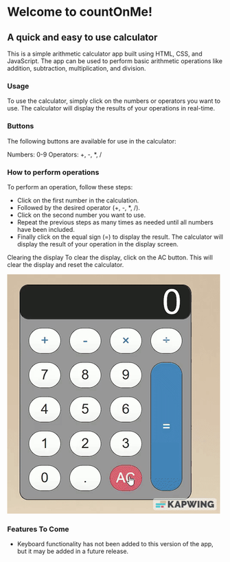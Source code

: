 # Welcome to countOnMe!
## A quick and easy to use calculator 
This is a simple arithmetic calculator app built using HTML, CSS, and JavaScript. The app can be used to perform basic arithmetic operations like addition, subtraction, multiplication, and division.

### Usage
To use the calculator, simply click on the numbers or operators you want to use. The calculator will display the results of your operations in real-time.

### Buttons
The following buttons are available for use in the calculator:

Numbers: 0-9
Operators: +, -, *, /

### How to perform operations
To perform an operation, follow these steps:

* Click on the first number in the calculation.
* Followed by the desired operator (+, -, *, /).
* Click on the second number you want to use.
* Repeat the previous steps as many times as needed until all numbers have been included.
* Finally click on the equal sign (=) to display the result.
The calculator will display the result of your operation in the display screen.

Clearing the display
To clear the display, click on the AC button. This will clear the display and reset the calculator.

![Demo usage of app.](calc-usage.gif)

### Features To Come
* Keyboard functionality has not been added to this version of the app, but it may be added in a future release.
